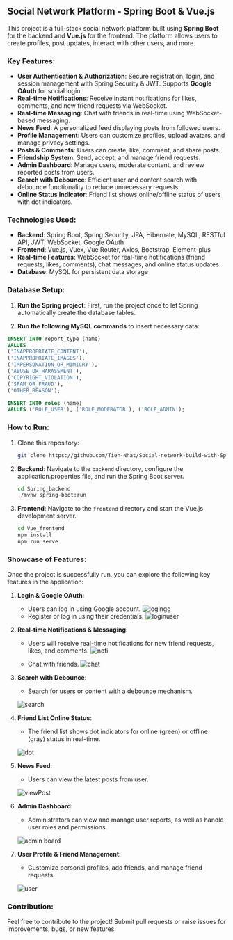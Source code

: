 ## Social Network Platform - Spring Boot & Vue.js

This project is a full-stack social network platform built using **Spring Boot** for the backend and **Vue.js** for the frontend. The platform allows users to create profiles, post updates, interact with other users, and more.

### Key Features:
- **User Authentication & Authorization**: Secure registration, login, and session management with Spring Security & JWT. Supports **Google OAuth** for social login.
- **Real-time Notifications**: Receive instant notifications for likes, comments, and new friend requests via WebSocket.
- **Real-time Messaging**: Chat with friends in real-time using WebSocket-based messaging.
- **News Feed**: A personalized feed displaying posts from followed users.
- **Profile Management**: Users can customize profiles, upload avatars, and manage privacy settings.
- **Posts & Comments**: Users can create, like, comment, and share posts.
- **Friendship System**: Send, accept, and manage friend requests.
- **Admin Dashboard**: Manage users, moderate content, and review reported posts from users.
- **Search with Debounce**: Efficient user and content search with debounce functionality to reduce unnecessary requests.
- **Online Status Indicator**: Friend list shows online/offline status of users with dot indicators.

### Technologies Used:
- **Backend**: Spring Boot, Spring Security, JPA, Hibernate, MySQL, RESTful API, JWT, WebSocket, Google OAuth
- **Frontend**: Vue.js, Vuex, Vue Router, Axios, Bootstrap, Element-plus
- **Real-time Features**: WebSocket for real-time notifications (friend requests, likes, comments), chat messages, and online status updates
- **Database**: MySQL for persistent data storage

### Database Setup:
1. **Run the Spring project**: First, run the project once to let Spring automatically create the database tables.

2. **Run the following MySQL commands** to insert necessary data:

```sql
INSERT INTO report_type (name)
VALUES 
('INAPPROPRIATE_CONTENT'), 
('INAPPROPRIATE_IMAGES'), 
('IMPERSONATION_OR_MIMICRY'), 
('ABUSE_OR_HARASSMENT'), 
('COPYRIGHT_VIOLATION'),
('SPAM_OR_FRAUD'), 
('OTHER_REASON');

INSERT INTO roles (name)
VALUES ('ROLE_USER'), ('ROLE_MODERATOR'), ('ROLE_ADMIN');
```

### How to Run:
1. Clone this repository:
   ```bash
   git clone https://github.com/Tien-Nhat/Social-network-build-with-Spring-Vuejs.git
   ```
2. **Backend**: Navigate to the `backend` directory, configure the application.properties file, and run the Spring Boot server.
   ```bash
   cd Spring_backend
   ./mvnw spring-boot:run
   ```
3. **Frontend**: Navigate to the `frontend` directory and start the Vue.js development server.
   ```bash
   cd Vue_frontend
   npm install
   npm run serve
   ```

### Showcase of Features:

Once the project is successfully run, you can explore the following key features in the application:

1. **Login & Google OAuth**:
   - Users can log in using Google account.
![logingg](https://github.com/user-attachments/assets/85455050-7f4f-42b4-9cbb-070637e5f1ad)
   - Register or log in using their credentials.
![loginuser](https://github.com/user-attachments/assets/6087e00d-f0d6-4f99-8bb3-3513c42a9d0f)

2. **Real-time Notifications & Messaging**:
   - Users will receive real-time notifications for new friend requests, likes, and comments.
   ![noti](https://github.com/user-attachments/assets/f6bab4c7-a574-47e8-b514-813953eb74d2)

   - Chat with friends.
![chat](https://github.com/user-attachments/assets/36c1f169-67fc-46ff-b8b1-f8e7532a84f2)


3. **Search with Debounce**:
   - Search for users or content with a debounce mechanism.

   ![search](https://github.com/user-attachments/assets/1757503a-a32f-44c4-935b-1adaf5ad0653)


4. **Friend List Online Status**:
   - The friend list shows dot indicators for online (green) or offline (gray) status in real-time.

   ![dot](https://github.com/user-attachments/assets/cafc2c32-f449-4ce7-99a9-08840317c9c6)


5. **News Feed**:
   - Users can view the latest posts from user.

   ![viewPost](https://github.com/user-attachments/assets/c6195180-4542-400b-a3f7-418de88897f3)



6. **Admin Dashboard**:
   - Administrators can view and manage user reports, as well as handle user roles and permissions.

   ![admin board](https://github.com/user-attachments/assets/88681a34-0140-4809-85c5-495310a391f3)


7. **User Profile & Friend Management**:
   - Customize personal profiles, add friends, and manage friend requests.

   ![user](https://github.com/user-attachments/assets/c0f598bb-1a7d-4e34-8df4-0e46670484b9)


### Contribution:
Feel free to contribute to the project! Submit pull requests or raise issues for improvements, bugs, or new features.
